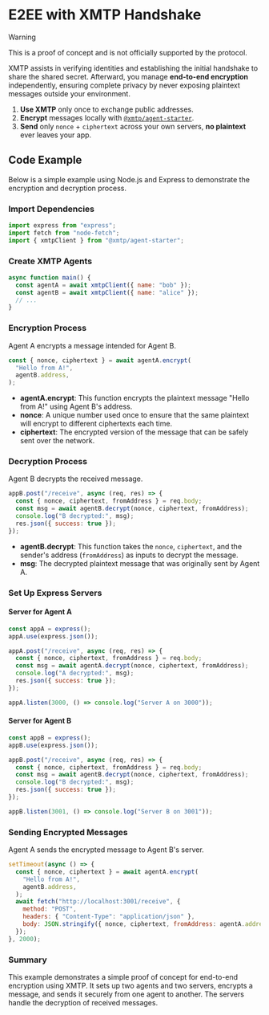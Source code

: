 # E2EE with XMTP Handshake

> [!WARNING]
> This is a proof of concept and is not officially supported by the protocol.

XMTP assists in verifying identities and establishing the initial handshake to share the shared secret. Afterward, you manage **end-to-end encryption** independently, ensuring complete privacy by never exposing plaintext messages outside your environment.

1. **Use XMTP** only once to exchange public addresses.
2. **Encrypt** messages locally with [`@xmtp/agent-starter`](https://github.com/xmtp-labs/agent-starter).
3. **Send** only `nonce` + `ciphertext` across your own servers, **no plaintext** ever leaves your app.

## Code Example

Below is a simple example using Node.js and Express to demonstrate the encryption and decryption process.

### Import Dependencies

```javascript
import express from "express";
import fetch from "node-fetch";
import { xmtpClient } from "@xmtp/agent-starter";
```

### Create XMTP Agents

```javascript
async function main() {
  const agentA = await xmtpClient({ name: "bob" });
  const agentB = await xmtpClient({ name: "alice" });
  // ...
}
```

### Encryption Process

Agent A encrypts a message intended for Agent B.

```javascript
const { nonce, ciphertext } = await agentA.encrypt(
  "Hello from A!",
  agentB.address,
);
```

- **agentA.encrypt**: This function encrypts the plaintext message "Hello from A!" using Agent B's address.
- **nonce**: A unique number used once to ensure that the same plaintext will encrypt to different ciphertexts each time.
- **ciphertext**: The encrypted version of the message that can be safely sent over the network.

### Decryption Process

Agent B decrypts the received message.

```javascript
appB.post("/receive", async (req, res) => {
  const { nonce, ciphertext, fromAddress } = req.body;
  const msg = await agentB.decrypt(nonce, ciphertext, fromAddress);
  console.log("B decrypted:", msg);
  res.json({ success: true });
});
```

- **agentB.decrypt**: This function takes the `nonce`, `ciphertext`, and the sender's address (`fromAddress`) as inputs to decrypt the message.
- **msg**: The decrypted plaintext message that was originally sent by Agent A.

### Set Up Express Servers

#### Server for Agent A

```javascript
const appA = express();
appA.use(express.json());

appA.post("/receive", async (req, res) => {
  const { nonce, ciphertext, fromAddress } = req.body;
  const msg = await agentA.decrypt(nonce, ciphertext, fromAddress);
  console.log("A decrypted:", msg);
  res.json({ success: true });
});

appA.listen(3000, () => console.log("Server A on 3000"));
```

#### Server for Agent B

```javascript
const appB = express();
appB.use(express.json());

appB.post("/receive", async (req, res) => {
  const { nonce, ciphertext, fromAddress } = req.body;
  const msg = await agentB.decrypt(nonce, ciphertext, fromAddress);
  console.log("B decrypted:", msg);
  res.json({ success: true });
});

appB.listen(3001, () => console.log("Server B on 3001"));
```

### Sending Encrypted Messages

Agent A sends the encrypted message to Agent B's server.

```javascript
setTimeout(async () => {
  const { nonce, ciphertext } = await agentA.encrypt(
    "Hello from A!",
    agentB.address,
  );
  await fetch("http://localhost:3001/receive", {
    method: "POST",
    headers: { "Content-Type": "application/json" },
    body: JSON.stringify({ nonce, ciphertext, fromAddress: agentA.address }),
  });
}, 2000);
```

### Summary

This example demonstrates a simple proof of concept for end-to-end encryption using XMTP. It sets up two agents and two servers, encrypts a message, and sends it securely from one agent to another. The servers handle the decryption of received messages.
